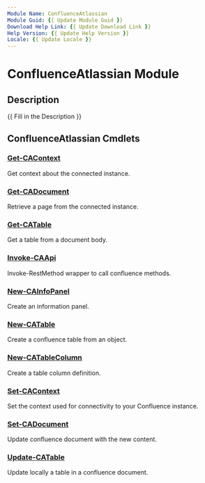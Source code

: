 ```yaml
---
Module Name: ConfluenceAtlassian
Module Guid: {{ Update Module Guid }}
Download Help Link: {{ Update Download Link }}
Help Version: {{ Update Help Version }}
Locale: {{ Update Locale }}
---
```


# ConfluenceAtlassian Module
## Description
{{ Fill in the Description }}

## ConfluenceAtlassian Cmdlets
### [Get-CAContext](Get-CAContext.md)
Get context about the connected instance.

### [Get-CADocument](Get-CADocument.md)
Retrieve a page from the connected instance.

### [Get-CATable](Get-CATable.md)
Get a table from a document body.

### [Invoke-CAApi](Invoke-CAApi.md)
Invoke-RestMethod wrapper to call confluence methods.

### [New-CAInfoPanel](New-CAInfoPanel.md)
Create an information panel.

### [New-CATable](New-CATable.md)
Create a confluence table from an object.

### [New-CATableColumn](New-CATableColumn.md)
Create a table column definition.

### [Set-CAContext](Set-CAContext.md)
Set the context used for connectivity to your Confluence instance.

### [Set-CADocument](Set-CADocument.md)
Update confluence document with the new content.

### [Update-CATable](Update-CATable.md)
Update locally a table in a confluence document.

